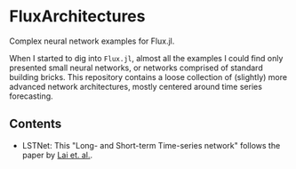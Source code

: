 # FluxArchitectures
Complex neural network examples for Flux.jl.

When I started to dig into `Flux.jl`, almost all the examples I could find only presented small neural networks, or networks comprised of standard building bricks. This repository contains a loose collection of (slightly) more advanced network architectures, mostly centered around time series forecasting.

## Contents

* LSTNet: This "Long- and Short-term Time-series network" follows the paper by [Lai et. al.](https://arxiv.org/abs/1703.07015).
